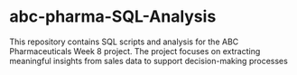 # abc-pharma-SQL-Analysis
This repository contains SQL scripts and analysis for the ABC Pharmaceuticals Week 8 project. The project focuses on extracting meaningful insights from sales data to support decision-making processes
